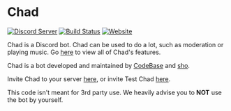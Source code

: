 # Chad 

[![Discord Server](https://img.shields.io/discord/504413906471485460.svg?logo=discord)](https://discord.gg/Wv4nhSz) [![Build Status](https://img.shields.io/travis/woahoverflow/Chad.svg?logo=travis)](https://travis-ci.org/woahoverflow/Chad) [![Website](https://img.shields.io/badge/visit%20our-website-blue.svg)](https://woahoverflow.org) 

Chad is a Discord bot. Chad can be used to do a lot, such as moderation or playing music. Go [here](https://woahoverflow.org/chad) to view all of Chad's features.

Chad is a bot developed and maintained by [CodeBase](https://github.com/codebasepw) and [sho](https://github.com/shoganeko).

Invite Chad to your server [here](https://woahoverflow.org/chad/invite), or invite Test Chad [here](https://woahoverflow.org/chad/test-invite).


This code isn't meant for 3rd party use. We heavily advise you to **NOT** use the bot by yourself.
